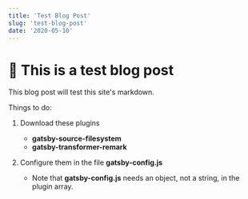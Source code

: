 ```yaml
---
title: 'Test Blog Post'
slug: 'test-blog-post'
date: '2020-05-10'
---
```


# 🧪 This is a test blog post

This blog post will test this site's markdown.

Things to do:

1. Download these plugins

    - **gatsby-source-filesystem**
    - **gatsby-transformer-remark**

1. Configure them in the file **gatsby-config.js**

    - Note that **gatsby-config.js** needs an object, not a string, in the plugin array.